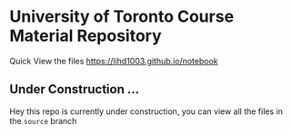 # University of Toronto Course Material Repository

Quick View the files https://lihd1003.github.io/notebook

## Under Construction ...
Hey this repo is currently under construction, you can view all the files in the `source` branch
